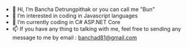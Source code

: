 - 👋 Hi, I’m Bancha Detrungpithak or you can call me "Bun"
- 👀 I’m interested in coding in Javascript languages
- 🌱 I’m currently coding in C# ASP.NET Core 
- 📫 If you have any thing to talking with me, feel free to sending any message to me by email : banchad81@gmail.com
